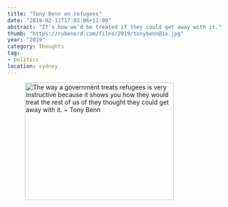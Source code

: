 ```yaml
---
title: "Tony Benn on refugees"
date: "2019-02-11T17:03:06+11:00"
abstract: "It's how we'd be treated if they could get away with it."
thumb: "https://rubenerd.com/files/2019/tonybenn@1x.jpg"
year: "2019"
category: Thoughts
tag:
- politics
location: sydney
---
```

<figure><img src="https://rubenerd.com/files/2019/tonybenn@1x.jpg" srcset="https://rubenerd.com/files/2019/tonybenn@1x.jpg 1x, https://rubenerd.com/files/2019/tonybenn@2x.jpg 2x" alt="The way a government treats refugees is very instructive because it shows you how they would treat the rest of us of they thought they could get away with it. ~ Tony Benn" style="width:338px; height:267px;" /></figure>
